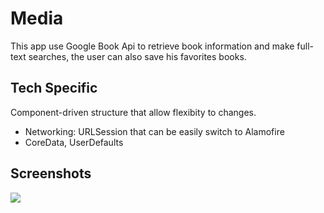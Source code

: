 # Media

This app use Google Book Api to retrieve book information and make full-text searches, the user can also save his favorites books.

## Tech Specific

Component-driven structure that allow flexibity to changes.

* Networking:  URLSession that can be easily switch to Alamofire
* CoreData, UserDefaults

## Screenshots

<p float="left">
<img src="https://github.com/mariadev/CourseApp/blob/main/ScreenShots/example1.gif">
</p>
